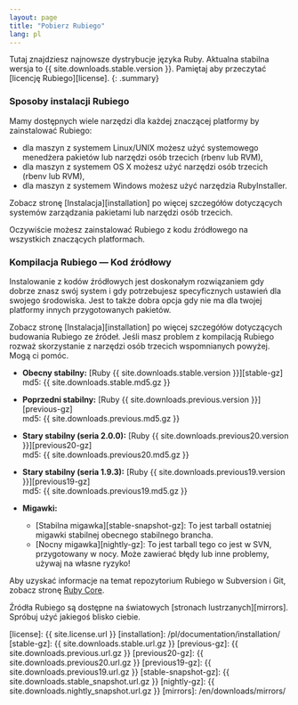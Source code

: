 ```yaml
---
layout: page
title: "Pobierz Rubiego"
lang: pl
---
```


Tutaj znajdziesz najnowsze dystrybucje języka Ruby. Aktualna stabilna
wersja to {{ site.downloads.stable.version }}. Pamiętaj aby przeczytać
[licencję Rubiego][license].
{: .summary}

### Sposoby instalacji Rubiego

Mamy dostępnych wiele narzędzi dla każdej znaczącej platformy by zainstalować
Rubiego:

* dla maszyn z systemem Linux/UNIX możesz użyć systemowego menedżera pakietów
  lub narzędzi osób trzecich (rbenv lub RVM),
* dla maszyn z systemem OS X możesz użyć narzędzi osób trzecich (rbenv lub RVM),
* dla maszyn z systemem Windows możesz użyć narzędzia RubyInstaller.

Zobacz stronę [Instalacja][installation] po więcej szczegółów dotyczących
systemów zarządzania pakietami lub narzędzi osób trzecich.

Oczywiście możesz zainstalować Rubiego z kodu źródłowego na wszystkich
znaczących platformach.

### Kompilacja Rubiego — Kod źródłowy

Instalowanie z kodów źródłowych jest doskonałym rozwiązaniem gdy dobrze
znasz swój system i gdy potrzebujesz specyficznych ustawień dla swojego
środowiska. Jest to także dobra opcja gdy nie ma dla twojej platformy
innych przygotowanych pakietów.

Zobacz stronę [Instalacja][installation] po więcej szczegółów dotyczących
budowania Rubiego ze źródeł. Jeśli masz problem z kompilacją Rubiego rozważ
skorzystanie z narzędzi osób trzecich wspomnianych powyżej. Mogą ci pomóc.

* **Obecny stabilny:**
  [Ruby {{ site.downloads.stable.version }}][stable-gz]<br>
  md5: {{ site.downloads.stable.md5.gz }}

* **Poprzedni stabilny:**
  [Ruby {{ site.downloads.previous.version }}][previous-gz]<br>
  md5: {{ site.downloads.previous.md5.gz }}

* **Stary stabilny (seria 2.0.0):**
  [Ruby {{ site.downloads.previous20.version }}][previous20-gz]<br>
  md5: {{ site.downloads.previous20.md5.gz }}

* **Stary stabilny (seria 1.9.3):**
  [Ruby {{ site.downloads.previous19.version }}][previous19-gz]<br>
  md5: {{ site.downloads.previous19.md5.gz }}

* **Migawki:**
  * [Stabilna migawka][stable-snapshot-gz]:
    To jest tarball ostatniej migawki stabilnej obecnego stabilnego brancha.
  * [Nocny migawka][nightly-gz]:
    To jest tarball tego co jest w SVN, przygotowany
    w nocy. Może zawierać błędy lub inne problemy, używaj na własne ryzyko!

Aby uzyskać informacje na temat repozytorium Rubiego w Subversion i Git,
zobacz stronę [Ruby Core](/en/community/ruby-core/).

Źródła Rubiego są dostępne na światowych
[stronach lustrzanych][mirrors].
Spróbuj użyć jakiegoś blisko ciebie.



[license]: {{ site.license.url }}
[installation]: /pl/documentation/installation/
[stable-gz]: {{ site.downloads.stable.url.gz }}
[previous-gz]: {{ site.downloads.previous.url.gz }}
[previous20-gz]: {{ site.downloads.previous20.url.gz }}
[previous19-gz]: {{ site.downloads.previous19.url.gz }}
[stable-snapshot-gz]: {{ site.downloads.stable_snapshot.url.gz }}
[nightly-gz]: {{ site.downloads.nightly_snapshot.url.gz }}
[mirrors]: /en/downloads/mirrors/
